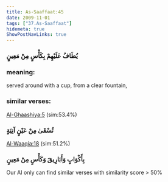 ```yaml
---
title: As-Saaffaat:45
date: 2009-11-01
tags: ["37.As-Saaffaat"]
hidemeta: true 
ShowPostNavLinks: true 
---
```

### يُطَافُ عَلَيْهِمْ بِكَأْسٍ مِنْ مَعِينٍ
### meaning: 
served around with a cup, from a clear fountain,
### similar verses: 

[Al-Ghaashiya:5](/88/5) (sim:53.4%)

### تُسْقَىٰ مِنْ عَيْنٍ آنِيَةٍ

[Al-Waaqia:18](/56/18) (sim:51.2%)

### بِأَكْوَابٍ وَأَبَارِيقَ وَكَأْسٍ مِنْ مَعِينٍ

Our AI only can find similar verses with similarity score > 50% 


